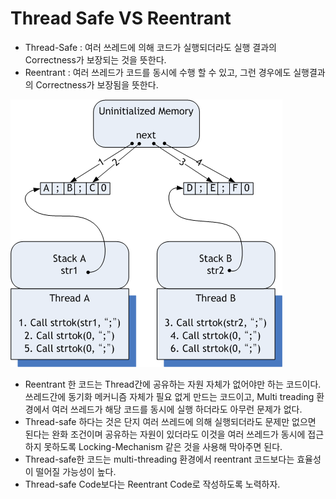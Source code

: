 # Thread Safe VS Reentrant

* Thread-Safe : 여러 쓰레드에 의해 코드가 실행되더라도 실행 결과의 Correctness가 보장되는 것을 뜻한다.
* Reentrant  : 여러 쓰레드가 코드를 동시에 수행 할 수 있고, 그런 경우에도 실행결과의 Correctness가 보장됨을 뜻한다.

![](../.gitbook/assets/reentrancy.png)

* Reentrant 한 코드는 Thread간에 공유하는 자원 자체가 없어야만 하는 코드이다. 쓰레드간에 동기화 메커니즘 자체가 필요 없게 만드는 코드이고,  Multi treading 환경에서 여러 쓰레드가 해당 코드를 동시에 실행 하더라도 아무런 문제가 없다. 
* Thread-safe 하다는 것은 단지 여러 쓰레드에 의해 실행되더라도 문제만 없으면 된다는 완화 조건이며 공유하는 자원이 있더라도 이것을 여러 쓰레드가 동시에 접근하지 못하도록 Locking-Mechanism 같은 것을 사용해 막아주면 된다.
* Thread-safe한 코드는 multi-threading 환경에서 reentrant 코드보다는 효율성이 떨어질 가능성이 높다.
* Thread-safe Code보다는 Reentrant Code로 작성하도록 노력하자.


